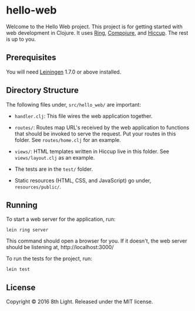 # hello-web

Welcome to the Hello Web project.  This project is for getting started with web development in Clojure.  It uses [Ring], [Compojure], and [Hiccup].  The rest is up to you.

## Prerequisites

You will need [Leiningen][1] 1.7.0 or above installed.

[1]: https://github.com/technomancy/leiningen


## Directory Structure

The following files under, `src/hello_web/` are important:

* `handler.clj`: This file wires the web application together.
* `routes/`: Routes map URL's received by the web application to functions that should be invoked to serve the request.  Put your routes in this folder.  See `routes/home.clj` for an example.
* `views/`: HTML templates written in Hiccup live in this folder.  See `views/layout.clj` as an example.
 
* The tests are in the `test/` folder.

* Static resources (HTML, CSS, and JavaScript) go under, `resources/public/`.


## Running

To start a web server for the application, run:

    lein ring server

This command should open a browser for you.  If it doesn't, the web server should be listening at, http://localhost:3000/

To run the tests for the project, run:

    lein test


## License

Copyright © 2016 8th Light. Released under the MIT license.


[Ring]: https://github.com/ring-clojure/ring
[Compojure]: https://github.com/weavejester/compojure
[Hiccup]: https://github.com/weavejester/hiccup

